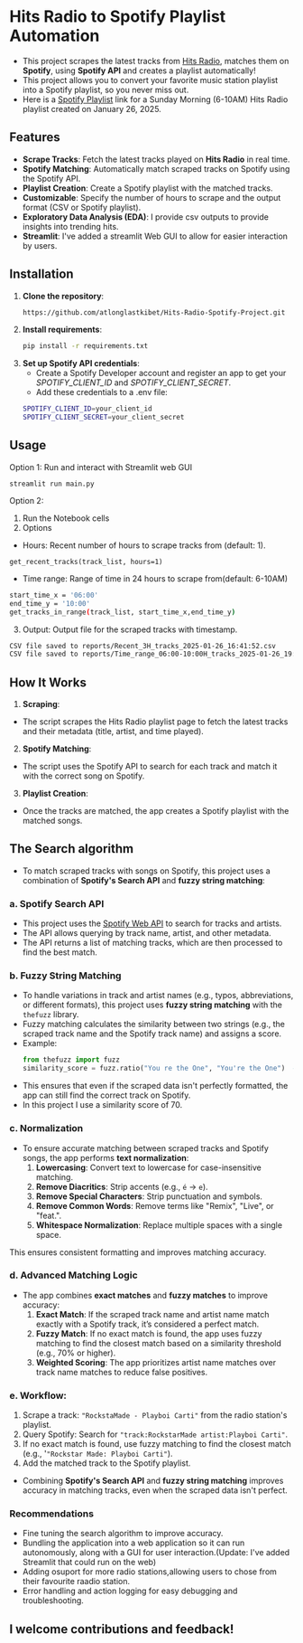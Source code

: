 # Hits Radio to Spotify Playlist Automation
- This project scrapes the latest tracks from [Hits Radio](https://onlineradiobox.com/ke/hitskenya/playlist/?cs=ke.xfmkenya), matches them on **Spotify**, using **Spotify API** and creates a playlist automatically! 
- This project allows you to convert your favorite music station playlist into a Spotify playlist, so you never miss out.
- Here is a [Spotify Playlist](https://open.spotify.com/playlist/6lUOYHk2oISj9P2bgZwzmA?si=xFFGfl_ETuuo1rPYnoRCTQ) link for a Sunday Morning (6-10AM) Hits Radio playlist created on January 26, 2025.
  
## Features 
- **Scrape Tracks**: Fetch the latest tracks played on **Hits Radio** in real time.
- **Spotify Matching**: Automatically match scraped tracks on Spotify using the Spotify API.
- **Playlist Creation**: Create a Spotify playlist with the matched tracks.
- **Customizable**: Specify the number of hours to scrape and the output format (CSV or Spotify playlist).
- **Exploratory Data Analysis (EDA)**: I provide csv outputs to provide insights into trending hits.
- **Streamlit**: I've added a streamlit Web GUI to allow for easier interaction by users.

## Installation 
1. **Clone the repository**:
   ```bash
   https://github.com/atlonglastkibet/Hits-Radio-Spotify-Project.git

2. **Install requirements**:
   ```bash
   pip install -r requirements.txt
   
3. **Set up Spotify API credentials**:
    - Create a Spotify Developer account and register an app to get your *SPOTIFY_CLIENT_ID* and *SPOTIFY_CLIENT_SECRET*.
    - Add these credentials to a .env file:
     ```bash
     SPOTIFY_CLIENT_ID=your_client_id
     SPOTIFY_CLIENT_SECRET=your_client_secret

## Usage 
Option 1:
Run and interact with Streamlit web GUI
```
streamlit run main.py
```
Option 2:
1. Run the Notebook cells
2. Options
  - Hours: Recent number of hours to scrape tracks from (default: 1).
  ```
  get_recent_tracks(track_list, hours=1)
  ```
  - Time range: Range of time in 24 hours to scrape from(default: 6-10AM)
  ```bash
  start_time_x = '06:00' 
  end_time_y = '10:00'
  get_tracks_in_range(track_list, start_time_x,end_time_y)
  ```
3. Output: Output file for the scraped tracks with timestamp.
  ```bash
  CSV file saved to reports/Recent_3H_tracks_2025-01-26_16:41:52.csv
  CSV file saved to reports/Time_range_06:00-10:00H_tracks_2025-01-26_19:14:41.csv
  ```
## How It Works 
1. **Scraping**:
- The script scrapes the Hits Radio playlist page to fetch the latest tracks and their metadata (title, artist, and time played).

2. **Spotify Matching**:
- The script uses the Spotify API to search for each track and match it with the correct song on Spotify.
  
3. **Playlist Creation**:
- Once the tracks are matched, the app creates a Spotify playlist with the matched songs.

## The Search algorithm
- To match scraped tracks with songs on Spotify, this project uses a combination of **Spotify's Search API** and **fuzzy string matching**:

### a. **Spotify Search API**
   - This project uses the [Spotify Web API](https://developer.spotify.com/documentation/web-api/) to search for tracks and artists.
   - The API allows querying by track name, artist, and other metadata.
   - The API returns a list of matching tracks, which are then processed to find the best match.

### b. **Fuzzy String Matching**
   - To handle variations in track and artist names (e.g., typos, abbreviations, or different formats), this project uses **fuzzy string matching** with the `thefuzz` library.
   - Fuzzy matching calculates the similarity between two strings (e.g., the scraped track name and the Spotify track name) and assigns a score.
   - Example:
     ```python
     from thefuzz import fuzz
     similarity_score = fuzz.ratio("You re the One", "You're the One")  # Returns 95
     ```
   - This ensures that even if the scraped data isn't perfectly formatted, the app can still find the correct track on Spotify.
   - In this project I use a similarity score of 70.

### c. **Normalization**
- To ensure accurate matching between scraped tracks and Spotify songs, the app performs **text normalization**:
  1. **Lowercasing**: Convert text to lowercase for case-insensitive matching.
  2. **Remove Diacritics**: Strip accents (e.g., `é` → `e`).
  3. **Remove Special Characters**: Strip punctuation and symbols.
  4. **Remove Common Words**: Remove terms like "Remix", "Live", or "feat.".
  5. **Whitespace Normalization**: Replace multiple spaces with a single space.
   
This ensures consistent formatting and improves matching accuracy.

### d. **Advanced Matching Logic**
   - The app combines **exact matches** and **fuzzy matches** to improve accuracy:
     1. **Exact Match**: If the scraped track name and artist name match exactly with a Spotify track, it’s considered a perfect match.
     2. **Fuzzy Match**: If no exact match is found, the app uses fuzzy matching to find the closest match based on a similarity threshold (e.g., 70% or higher).
     3. **Weighted Scoring**: The app prioritizes artist name matches over track name matches to reduce false positives.

### e. **Workflow**:
1. Scrape a track: `"RockstaMade - Playboi Carti"` from the radio station's playlist.
2. Query Spotify: Search for `"track:RockstarMade artist:Playboi Carti"`.
3. If no exact match is found, use fuzzy matching to find the closest match (e.g., '`"Rockstar Made: Playboi Carti"`).
4. Add the matched track to the Spotify playlist.

- Combining **Spotify's Search API** and **fuzzy string matching** improves accuracy in matching tracks, even when the scraped data isn't perfect.

### Recommendations
- Fine tuning the search algorithm to improve accuracy.
- Bundling the application into a web application so it can run autonomously, along with a GUI for user interaction.(Update: I've added Streamlit that could run on the web)
- Adding osuport for more radio stations,allowing users to chose from their favourite raadio station.
- Error handling and action logging for easy debugging and troubleshooting.

## I welcome contributions and feedback!













